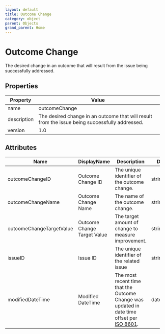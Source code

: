 ```yaml
---
layout: default
title: Outcome Change 
category: object
parent: Objects
grand_parent: Home
---
```


# Outcome Change

The desired change in an outcome that will result from the issue being successfully addressed.

## Properties

| Property    | Value                                                        |
| ----------- | ------------------------------------------------------------ |
| name        | outcomeChange                                                |
| description | The desired change in an outcome that will result from the issue being successfully addressed. |
| version     | 1.0                                                          |

## Attributes 

| Name                     | DisplayName                 | Description                                         | DataType | Required? | isNullable |
| ------------------------ | --------------------------- | --------------------------------------------------- | -------- | --------- | ---------- |
| outcomeChangeID          | Outcome Change ID           | The unique identifier of the outcome change.        | string   | yes       | false      |
| outcomeChangeName        | Outcome Change Name         | The name of the outcome change.                     | string   | yes       | false      |
| outcomeChangeTargetValue | Outcome Change Target Value | The target amount of change to measure improvement. | string   | yes       | false      |
| issueID | Issue ID | The unique identifier of the related issue | string | yes | false |
| modifiedDateTime| Modified DateTime | The most recent time that the Outcome Change was updated in date time offset per [ISO 8601](https://www.wikipedia.org/wiki/ISO_8601).      | datetimeoffset | no      | true   |

